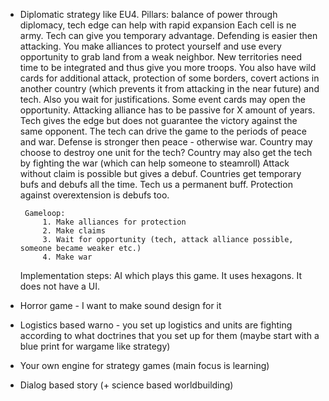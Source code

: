 - Diplomatic strategy like EU4. 
	   Pillars: balance of power through diplomacy, tech edge can help with rapid expansion
	   Each cell is ne army. Tech can give you temporary advantage.  Defending is easier then attacking. You make alliances to protect yourself and use every opportunity to grab land from a weak neighbor. New territories need time to be integrated and thus give you more troops. You also have wild cards for additional attack, protection of some borders, covert actions in another country (which prevents it from attacking in the near future) and tech. Also you wait for justifications. Some event cards may open the opportunity. Attacking alliance has to be passive for X amount of years. Tech gives the edge but does not guarantee the victory against the same opponent.
	   The tech can drive the game to the periods of peace and war. Defense is stronger then peace - otherwise war.
	   Country may choose to destroy one unit for the tech? Country may also get the tech by fighting the war (which can help someone to steamroll) 
	   Attack without claim is possible but gives a debuf.
	   Countries get temporary bufs and debufs all the time.
	   Tech us a permanent buff.
	   Protection against overextension is debufs too. 

	   Gameloop: 
		   1. Make alliances for protection
		   2. Make claims
		   3. Wait for opportunity (tech, attack alliance possible, someone became weaker etc.)
		   4. Make war

	Implementation steps:
	AI which plays this game. It uses hexagons. It does not have a UI.

- Horror game - I want to make sound design for it
- Logistics based warno - you set up logistics and units are fighting according to what doctrines that you set up for them (maybe start with a blue print for wargame like strategy)
- Your own engine for strategy games (main focus is learning)
- Dialog based story (+ science based worldbuilding)